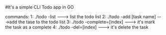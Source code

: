 #It's a simple CLI Todo app in GO 


commands:
1: ./todo -list   ---> list the todo list
2: ./todo -add [task name] --->add the tase to the todo list
3: ./todo -complete=[index] ---> it's mark the task as a complete 
4: ./todo -del=[index]  ---> it's delete the task

